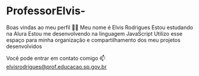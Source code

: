 # ProfessorElvis-
Boas vindas ao meu perfil 💙💙
Meu nome é Elvis Rodrigues 
Estou estudando na Alura
Estou me desenvolvendo na linguagem JavaScript
Utilizo esse espaço para minha organização e compartilhamento dos meu projetos desenvolvidos

Você pode entrar em contato comigo 📫
elvisrodrigues@prof.educacao.sp.gov.br
